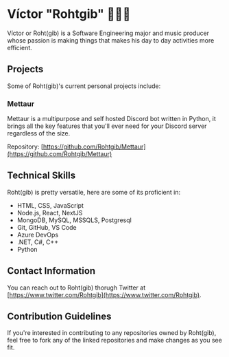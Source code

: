 # Víctor "Rohtgib" 👩🏻‍🚀

Víctor or Roht(gib) is a Software Engineering major and music producer whose passion is making things that makes his day to day activities more efficient.

## Projects

Some of Roht(gib)'s current personal projects include:

### Mettaur

Mettaur is a multipurpose and self hosted Discord bot written in Python, it brings all the key features that you'll ever need for your Discord server regardless of the size.

Repository: [https://github.com/Rohtgib/Mettaur](https://github.com/Rohtgib/Mettaur)

## Technical Skills

Roht(gib) is pretty versatile, here are some of its proficient in:

-   HTML, CSS, JavaScript
-   Node.js, React, NextJS
-   MongoDB, MySQL, MSSQLS, Postgresql
-   Git, GitHub, VS Code
-   Azure DevOps
-   .NET, C#, C++
-   Python

## Contact Information

You can reach out to Roht(gib) thorugh Twitter at [https://www.twitter.com/Rohtgib](https://www.twitter.com/Rohtgib).

## Contribution Guidelines

If you're interested in contributing to any repositories owned by Roht(gib), feel free to fork any of the linked repositories and make changes as you see fit.
